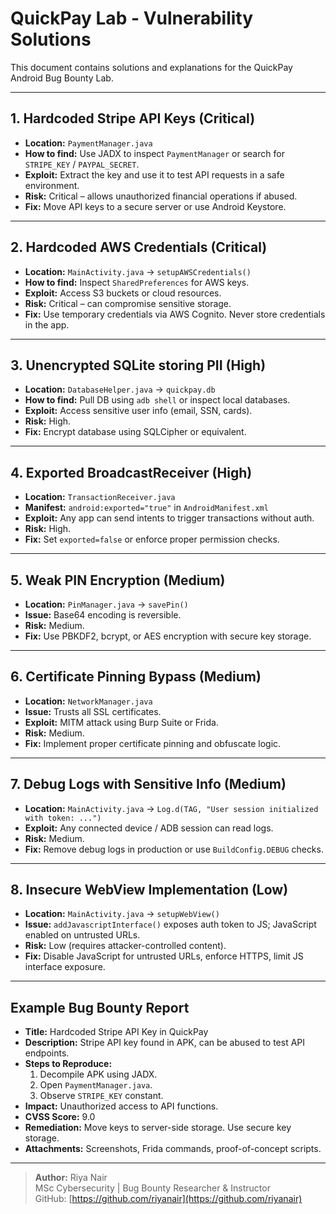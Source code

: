 # QuickPay Lab - Vulnerability Solutions

This document contains solutions and explanations for the QuickPay Android Bug Bounty Lab.

---

## 1. Hardcoded Stripe API Keys (Critical)

- **Location:** `PaymentManager.java`  
- **How to find:** Use JADX to inspect `PaymentManager` or search for `STRIPE_KEY` / `PAYPAL_SECRET`.  
- **Exploit:** Extract the key and use it to test API requests in a safe environment.  
- **Risk:** Critical – allows unauthorized financial operations if abused.  
- **Fix:** Move API keys to a secure server or use Android Keystore.  

---

## 2. Hardcoded AWS Credentials (Critical)

- **Location:** `MainActivity.java` → `setupAWSCredentials()`  
- **How to find:** Inspect `SharedPreferences` for AWS keys.  
- **Exploit:** Access S3 buckets or cloud resources.  
- **Risk:** Critical – can compromise sensitive storage.  
- **Fix:** Use temporary credentials via AWS Cognito. Never store credentials in the app.  

---

## 3. Unencrypted SQLite storing PII (High)

- **Location:** `DatabaseHelper.java` → `quickpay.db`  
- **How to find:** Pull DB using `adb shell` or inspect local databases.  
- **Exploit:** Access sensitive user info (email, SSN, cards).  
- **Risk:** High.  
- **Fix:** Encrypt database using SQLCipher or equivalent.

---

## 4. Exported BroadcastReceiver (High)

- **Location:** `TransactionReceiver.java`  
- **Manifest:** `android:exported="true"` in `AndroidManifest.xml`  
- **Exploit:** Any app can send intents to trigger transactions without auth.  
- **Risk:** High.  
- **Fix:** Set `exported=false` or enforce proper permission checks.  

---

## 5. Weak PIN Encryption (Medium)

- **Location:** `PinManager.java` → `savePin()`  
- **Issue:** Base64 encoding is reversible.  
- **Risk:** Medium.  
- **Fix:** Use PBKDF2, bcrypt, or AES encryption with secure key storage.  

---

## 6. Certificate Pinning Bypass (Medium)

- **Location:** `NetworkManager.java`  
- **Issue:** Trusts all SSL certificates.  
- **Exploit:** MITM attack using Burp Suite or Frida.  
- **Risk:** Medium.  
- **Fix:** Implement proper certificate pinning and obfuscate logic.  

---

## 7. Debug Logs with Sensitive Info (Medium)

- **Location:** `MainActivity.java` → `Log.d(TAG, "User session initialized with token: ...")`  
- **Exploit:** Any connected device / ADB session can read logs.  
- **Risk:** Medium.  
- **Fix:** Remove debug logs in production or use `BuildConfig.DEBUG` checks.  

---

## 8. Insecure WebView Implementation (Low)

- **Location:** `MainActivity.java` → `setupWebView()`  
- **Issue:** `addJavascriptInterface()` exposes auth token to JS; JavaScript enabled on untrusted URLs.  
- **Risk:** Low (requires attacker-controlled content).  
- **Fix:** Disable JavaScript for untrusted URLs, enforce HTTPS, limit JS interface exposure.  

---

## Example Bug Bounty Report

- **Title:** Hardcoded Stripe API Key in QuickPay  
- **Description:** Stripe API key found in APK, can be abused to test API endpoints.  
- **Steps to Reproduce:**  
  1. Decompile APK using JADX.  
  2. Open `PaymentManager.java`.  
  3. Observe `STRIPE_KEY` constant.  
- **Impact:** Unauthorized access to API functions.  
- **CVSS Score:** 9.0  
- **Remediation:** Move keys to server-side storage. Use secure key storage.  
- **Attachments:** Screenshots, Frida commands, proof-of-concept scripts.  

---

> **Author:** Riya Nair  
> MSc Cybersecurity | Bug Bounty Researcher & Instructor  
> GitHub: [https://github.com/riyanair](https://github.com/riyanair)
